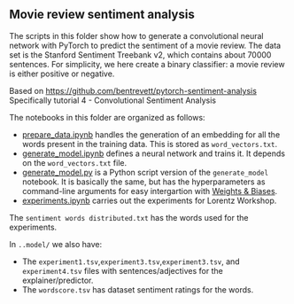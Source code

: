 ## Movie review sentiment analysis

Thе scripts in this folder show how to generate a convolutional neural network with PyTorch to predict the sentiment of a movie review.
The data set is the Stanford Sentiment Treebank v2, which contains about 70000 sentences.
For simplicity, we here create a binary classifier: a movie review is either positive or negative.

Based on https://github.com/bentrevett/pytorch-sentiment-analysis
Specifically tutorial 4 -  Convolutional Sentiment Analysis

The notebooks in this folder are organized as follows:

- [prepare_data.ipynb](prepare_data.ipynb) handles the generation of an embedding for all the words present in the training data. This is stored as `word_vectors.txt`.
- [generate_model.ipynb](generate_model.ipynb) defines a neural network and trains it. It depends on the `word_vectors.txt` file.
- [generate_model.py](generate_model.py) is a Python script version of the `generate_model` notebook. It is basically the same, but has the hyperparameters as command-line arguments for easy intergartion with [Weights & Biases](https://wandb.ai).
- [experiments.ipynb](experiments.ipynb) carries out the experiments for Lorentz Workshop.

The `sentiment words distributed.txt` has the words used for the experiments.

In `..model/` we also have:
- The `experiment1.tsv`,`experiment3.tsv`,`experiment3.tsv`, and `experiment4.tsv` files with sentences/adjectives for the explainer/predictor.
- The `wordscore.tsv` has dataset sentiment ratings for the words.
